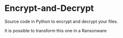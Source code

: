 # Encrypt-and-Decrypt


Source code in Python to encrypt and decrypt your files.

It is possible to transform this one in a Ransonware 
